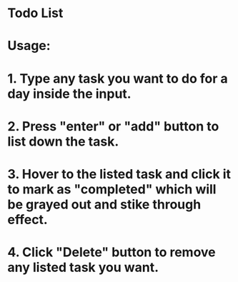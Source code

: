 # Todo List

# Usage:

# 1. Type any task you want to do for a day inside the input.
# 2. Press "enter" or "add" button to list down the task.
# 3. Hover to the listed task and click it to mark as "completed" which will be grayed out and stike through effect.
# 4. Click "Delete" button to remove any listed task you want.
